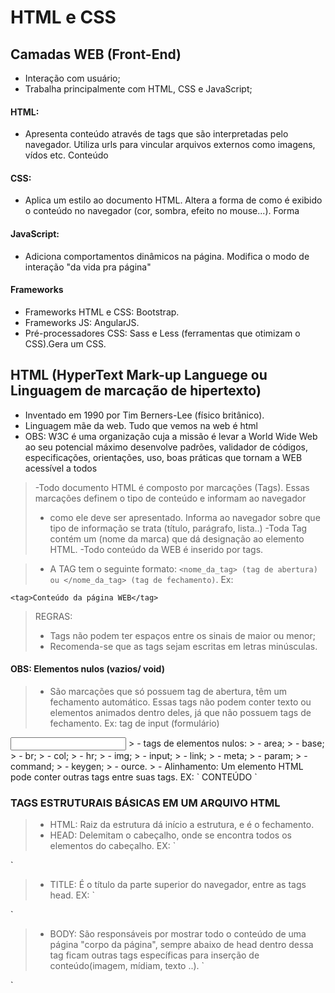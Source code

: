 # HTML e CSS

## Camadas WEB (Front-End)
- Interação com usuário; 
- Trabalha principalmente com HTML, CSS e JavaScript;

#### HTML:
- Apresenta conteúdo através de tags que são interpretadas pelo navegador. Utiliza
urls para vincular arquivos externos como imagens, vídos etc. Conteúdo

#### CSS:
- Aplica um estilo ao documento HTML. Altera a forma de como é exibido o conteúdo no
navegador (cor, sombra, efeito no mouse...). Forma

#### JavaScript:
- Adiciona comportamentos dinâmicos na página. Modifica o modo de interação
"da vida pra página"
#### Frameworks
- Frameworks HTML e CSS: Bootstrap.
- Frameworks JS: AngularJS.
- Pré-processadores CSS: Sass e Less (ferramentas que otimizam o CSS).Gera um CSS.

##  HTML (HyperText Mark-up Languege ou Linguagem de marcação de hipertexto)
- Inventado em 1990 por Tim Berners-Lee (físico britânico). 
- Linguagem mãe da web. Tudo que vemos na web é html 
- OBS: W3C é uma organização cuja a missão é levar a World Wide Web ao seu potencial máximo 
desenvolve padrões, validador de códigos, especificações, orientações, uso, boas práticas que tornam a WEB acessível a todos 
> -Todo documento HTML é composto por marcações (Tags). Essas marcações definem o tipo de conteúdo e informam ao navegador 
> - como ele deve ser apresentado. Informa ao navegador sobre que tipo de informação se trata (título, parágrafo, lista..) 
> -Toda Tag contém um (nome da marca) que dá designação ao elemento HTML. 
> -Todo conteúdo da WEB é inserido por tags. 

> - A TAG tem o seguinte formato: 
  `<nome_da_tag> (tag de abertura) ou </nome_da_tag> (tag de fechamento)`. Ex:

`<tag>Conteúdo da página WEB</tag>`

> REGRAS: 
> - Tags não podem ter espaços entre os sinais de maior ou menor;
> - Recomenda-se que as tags sejam escritas em letras minúsculas.

#### OBS: Elementos nulos (vazios/ void)
> - São marcações que só possuem tag de abertura, têm um fechamento automático. Essas tags não podem conter texto ou 
elementos animados dentro deles, já que não possuem tags de fechamento. Ex: tag de input (formulário)
<input>
> - tags de elementos nulos: 
> - area; 
> - base; 
> - br; 
> - col; 
> - hr; 
> - img; 
> - input; 
> - link; 
> - meta;   
> - param; 
> - command; 
> - keygen; 
> - ource. 
> - Alinhamento: Um elemento HTML pode conter outras tags entre suas tags. EX:
`<tag>
  <outraTag>
       CONTEÚDO
  </outraTag>
</tag>`

### TAGS ESTRUTURAIS BÁSICAS EM UM ARQUIVO HTML

> - HTML: Raiz da estrutura <html> dá início a estrutura, e </html> é o fechamento. 
> - HEAD: Delemitam o cabeçalho, onde se encontra todos os elementos do cabeçalho. EX:
`<html>
  <head>
  </head>
</html>` 

> - TITLE: É o título da parte superior do navegador, entre as tags head. EX:
`<html>
   <head>
      <title>Minha primeira pagina web</title>
   </head>
</html>` 

> - BODY: São responsáveis por mostrar todo o conteúdo de uma página "corpo da página", sempre abaixo de head
dentro dessa tag ficam outras tags específicas para inserção de conteúdo(imagem, mídiam, texto ..).
`<html>
    <head>
        <title>Minha primeira pagina web</title>
    </head>
    <body>
    </body>
</html>`





